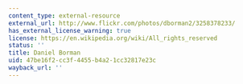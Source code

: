 ```yaml
---
content_type: external-resource
external_url: http://www.flickr.com/photos/dborman2/3258378233/
has_external_license_warning: true
license: https://en.wikipedia.org/wiki/All_rights_reserved
status: ''
title: Daniel Borman
uid: 47be16f2-cc3f-4455-b4a2-1cc32817e23c
wayback_url: ''
---
```


